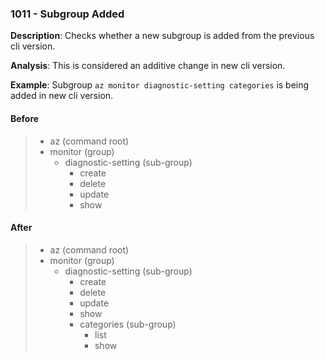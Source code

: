 ### 1011 - Subgroup Added

**Description**: Checks whether a new subgroup is added from the previous cli version. 

**Analysis**: This is considered an additive change in new cli version.

**Example**: Subgroup `az monitor diagnostic-setting categories` is being added in new cli version.

#### Before
> + az (command root) 
>  + monitor (group)
>    + diagnostic-setting (sub-group)
>      + create 
>      + delete
>      + update
>      + show
>      

#### After 
> + az (command root)
>  + monitor (group)
>    + diagnostic-setting (sub-group)
>      + create 
>      + delete
>      + update
>      + show
>      + categories (sub-group)
>        + list
>        + show
>        